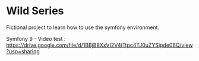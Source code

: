 # Wild Series 
Fictional project to learn how to use the symfony environment.

Symfony 9 - Video test :
https://drive.google.com/file/d/1BBjB8XxVI2V4iTtpc4TJ0uZYSipde06Q/view?usp=sharing
